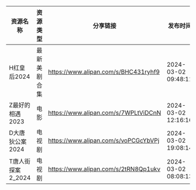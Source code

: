 | 资源名称         | 资源类型   | 分享链接                                 | 发布时间                |
| ------------ | ------ | ------------------------------------ | ------------------- |
| H红皇后2024     | 最新美剧合集 | https://www.alipan.com/s/BHC431ryhf9 | 2024-03-02 09:48:11 |
| Z最好的相遇2023   | 电影     | https://www.alipan.com/s/7WPLtViDCnN | 2024-03-02 12:16:16 |
| D大唐狄公案2024   | 电视剧    | https://www.alipan.com/s/voPCGcYbVPj | 2024-03-02 19:08:14 |
| T唐人街探案2_2024 | 电视剧    | https://www.alipan.com/s/2tRN8Qp1ukv | 2024-03-02 08:08:13 |
